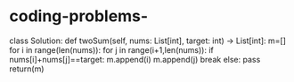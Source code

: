 # coding-problems-
class Solution:
    def twoSum(self, nums: List[int], target: int) -> List[int]:
        m=[]
        for i in range(len(nums)):
            for j in range(i+1,len(nums)):
                if nums[i]+nums[j]==target:
                    m.append(i)
                    m.append(j)
                    break
                else:
                    pass
        return(m)        
        
